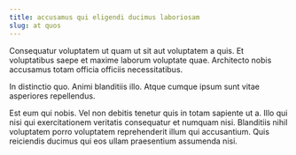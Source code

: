 ```yaml
---
title: accusamus qui eligendi ducimus laboriosam
slug: at quos
---
```


Consequatur voluptatem ut quam ut sit aut voluptatem a quis. Et voluptatibus saepe et maxime laborum voluptate quae. Architecto nobis accusamus totam officia officiis necessitatibus.

In distinctio quo. Animi blanditiis illo. Atque cumque ipsum sunt vitae asperiores repellendus.

Est eum qui nobis. Vel non debitis tenetur quis in totam sapiente ut a. Illo qui nisi qui exercitationem veritatis consequatur et numquam nisi. Blanditiis nihil voluptatem porro voluptatem reprehenderit illum qui accusantium. Quis reiciendis ducimus qui eos ullam praesentium assumenda nisi.
